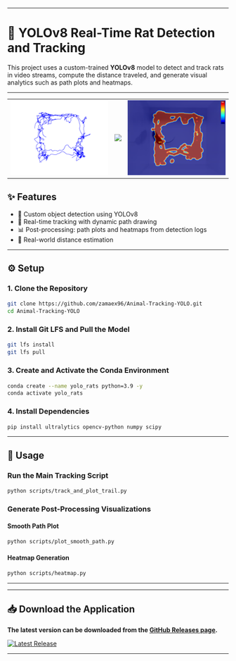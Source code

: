 

---

# 🐀 YOLOv8 Real-Time Rat Detection and Tracking

This project uses a custom-trained **YOLOv8** model to detect and track rats in video streams, compute the distance traveled, and generate visual analytics such as path plots and heatmaps.

---

<table>
  <tr>
    <td><img src="rat_paths_plot_smooth.png" width="400"/></td>
    <td><img src="sample.gif" width="400"/></td>
    <td><img src="rat_residence_heatmap_v2.png" width="400"/></td>
  </tr>
</table>

## ✨ Features

* 🎯 Custom object detection using YOLOv8
* 🧭 Real-time tracking with dynamic path drawing
* 📊 Post-processing: path plots and heatmaps from detection logs
* 📐 Real-world distance estimation

---

## ⚙️ Setup

### 1. Clone the Repository

```bash
git clone https://github.com/zamaex96/Animal-Tracking-YOLO.git
cd Animal-Tracking-YOLO
```

### 2. Install Git LFS and Pull the Model

```bash
git lfs install
git lfs pull
```

### 3. Create and Activate the Conda Environment

```bash
conda create --name yolo_rats python=3.9 -y
conda activate yolo_rats
```

### 4. Install Dependencies

```bash
pip install ultralytics opencv-python numpy scipy
```

---

## 🚀 Usage

### Run the Main Tracking Script

```bash
python scripts/track_and_plot_trail.py
```

### Generate Post-Processing Visualizations

#### Smooth Path Plot

```bash
python scripts/plot_smooth_path.py
```

#### Heatmap Generation

```bash
python scripts/heatmap.py
```

---

---
## 📥 Download the Application

**The latest version can be downloaded from the [GitHub Releases page](https://github.com/zamaex96/Animal-Tracking-YOLO/releases).**

[![Latest Release](https://img.shields.io/github/v/release/your-username/yolo-rat-tracking)](https://github.com/zamaex96/Animal-Tracking-YOLO/releases/latest/)

---



